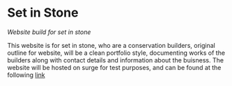 # Set in Stone

_Website build for set in stone_

This website is for set in stone, who are a conservation builders, original outline for website, will be a clean portfolio style, documenting works of the builders along with contact details and information about the buisness. The website will be hosted on surge for test purposes, and can be found at the following [link](http://setinstone.surge.sh/#about)
